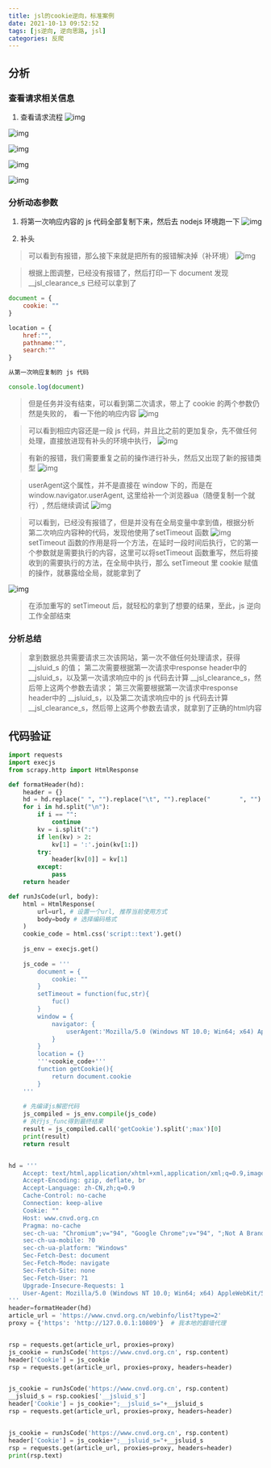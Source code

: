```yaml
---
title: jsl的cookie逆向，标准案例
date: 2021-10-13 09:52:52
tags: [js逆向, 逆向思路, jsl]
categories: 反爬
---
```


## 分析
### 查看请求相关信息

1. 查看请求流程
![img](https://gitee.com/PineKer/myfiles/raw/master/blog/20211013100136_1.png)

![img](https://gitee.com/PineKer/myfiles/raw/master/blog/20211013100136_2.png)

![img](https://gitee.com/PineKer/myfiles/raw/master/blog/20211013100136_3.png)

![img](https://gitee.com/PineKer/myfiles/raw/master/blog/20211013100136_4.png)

![img](https://gitee.com/PineKer/myfiles/raw/master/blog/20211013100136_5.png)

### 分析动态参数
1. 将第一次响应内容的 js 代码全部复制下来，然后去 nodejs 环境跑一下
![img](https://gitee.com/PineKer/myfiles/raw/master/blog/20211013100136_6.png)

2. 补头
> 可以看到有报错，那么接下来就是把所有的报错解决掉（补环境）
![img](https://gitee.com/PineKer/myfiles/raw/master/blog/20211013100136_7.png)

> 根据上图调整，已经没有报错了，然后打印一下 document 发现 __jsl_clearance_s 已经可以拿到了
```javascript
document = {
    cookie: ""
}

location = {
    href:"",
    pathname:"",
    search:""
}

从第一次响应复制的 js 代码

console.log(document)

```

> 但是任务并没有结束，可以看到第二次请求，带上了 cookie 的两个参数仍然是失败的，
> 看一下他的响应内容
![img](https://gitee.com/PineKer/myfiles/raw/master/blog/20211013100136_8.png)

> 可以看到相应内容还是一段 js 代码，并且比之前的更加复杂，先不做任何处理，直接放进现有补头的环境中执行，
![img](https://gitee.com/PineKer/myfiles/raw/master/blog/20211013100136_13.png)

> 有新的报错，我们需要重复之前的操作进行补头，然后又出现了新的报错类型
![img](https://gitee.com/PineKer/myfiles/raw/master/blog/20211013100136_9.png)

> userAgent这个属性，并不是直接在 window 下的，而是在 window.navigator.userAgent, 这里给补一个浏览器ua（随便复制一个就行）, 然后继续调试
![img](https://gitee.com/PineKer/myfiles/raw/master/blog/20211013100136_10.png)

> 可以看到，已经没有报错了，但是并没有在全局变量中拿到值，根据分析 第二次响应内容种的代码，发现他使用了setTimeout 函数
![img](https://gitee.com/PineKer/myfiles/raw/master/blog/20211013100136_11.png)
> setTimeout 函数的作用是将一个方法，在延时一段时间后执行，它的第一个参数就是需要执行的内容，这里可以将setTimeout 函数重写，然后将接收到的需要执行的方法，在全局中执行，那么 setTimeout 里 cookie 赋值的操作，就暴露给全局，就能拿到了

![img](https://gitee.com/PineKer/myfiles/raw/master/blog/20211013100136_12.png)

> 在添加重写的 setTimeout 后，就轻松的拿到了想要的结果，至此，js 逆向工作全部结束

### 分析总结
> 拿到数据总共需要请求三次该网站，第一次不做任何处理请求，获得 __jsluid_s 的值；
> 第二次需要根据第一次请求中response header中的 __jsluid_s，以及第一次请求响应中的 js 代码去计算 __jsl_clearance_s，然后带上这两个参数去请求；
> 第三次需要根据第一次请求中response header中的 __jsluid_s，以及第二次请求响应中的 js 代码去计算 __jsl_clearance_s，然后带上这两个参数去请求，就拿到了正确的html内容


## 代码验证
```python
import requests
import execjs
from scrapy.http import HtmlResponse

def formatHeader(hd):
    header = {}
    hd = hd.replace(" ", "").replace("\t", "").replace("        ", "")
    for i in hd.split("\n"):
        if i == "":
            continue
        kv = i.split(":")
        if len(kv) > 2:
            kv[1] = ':'.join(kv[1:])
        try:
            header[kv[0]] = kv[1]
        except:
            pass
    return header

def runJsCode(url, body):
    html = HtmlResponse(
        url=url, # 设置一个url, 推荐当前使用方式
        body=body # 选择编码格式
    )
    cookie_code = html.css('script::text').get()
    
    js_env = execjs.get()
    
    js_code = '''
        document = {
            cookie: ""
        }
        setTimeout = function(fuc,str){
            fuc()
        }
        window = {
            navigator: {
                userAgent:'Mozilla/5.0 (Windows NT 10.0; Win64; x64) AppleWebKit/537.36 (KHTML, like Gecko) Chrome/94.0.4606.71 Safari/537.36'
            }
        }
        location = {}
        '''+cookie_code+'''
        function getCookie(){
            return document.cookie
        }
    '''
    
    # 先编译js解密代码
    js_compiled = js_env.compile(js_code)
    # 执行js_func得到最终结果
    result = js_compiled.call('getCookie').split(';max')[0]
    print(result)
    return result


hd = '''
    Accept: text/html,application/xhtml+xml,application/xml;q=0.9,image/avif,image/webp,image/apng,*/*;q=0.8,application/signed-exchange;v=b3;q=0.9
    Accept-Encoding: gzip, deflate, br
    Accept-Language: zh-CN,zh;q=0.9
    Cache-Control: no-cache
    Connection: keep-alive
    Cookie: ""
    Host: www.cnvd.org.cn
    Pragma: no-cache
    sec-ch-ua: "Chromium";v="94", "Google Chrome";v="94", ";Not A Brand";v="99"
    sec-ch-ua-mobile: ?0
    sec-ch-ua-platform: "Windows"
    Sec-Fetch-Dest: document
    Sec-Fetch-Mode: navigate
    Sec-Fetch-Site: none
    Sec-Fetch-User: ?1
    Upgrade-Insecure-Requests: 1
    User-Agent: Mozilla/5.0 (Windows NT 10.0; Win64; x64) AppleWebKit/537.36 (KHTML, like Gecko) Chrome/94.0.4606.71 Safari/537.36
'''
header=formatHeader(hd)
article_url = 'https://www.cnvd.org.cn/webinfo/list?type=2'
proxy = {'https': 'http://127.0.0.1:10809'}  # 我本地的翻墙代理


rsp = requests.get(article_url, proxies=proxy)
js_cookie = runJsCode('https://www.cnvd.org.cn', rsp.content)
header['Cookie'] = js_cookie
rsp = requests.get(article_url, proxies=proxy, headers=header)


js_cookie = runJsCode('https://www.cnvd.org.cn', rsp.content)
__jsluid_s = rsp.cookies['__jsluid_s']
header['Cookie'] = js_cookie+";__jsluid_s="+__jsluid_s
rsp = requests.get(article_url, proxies=proxy, headers=header)


js_cookie = runJsCode('https://www.cnvd.org.cn', rsp.content)
header['Cookie'] = js_cookie+";__jsluid_s="+__jsluid_s
rsp = requests.get(article_url, proxies=proxy, headers=header)
print(rsp.text)

```